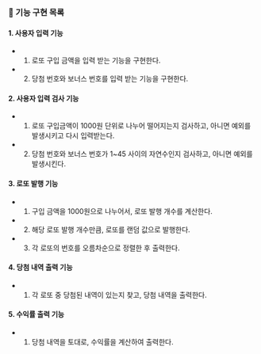 ### 📍 기능 구현 목록

#### 1. 사용자 입력 기능
- 1) 로또 구입 금액을 입력 받는 기능을 구현한다.
- 2) 당첨 번호와 보너스 번호를 입력 받는 기능을 구현한다.
#### 2. 사용자 입력 검사 기능
- 1) 로또 구입금액이 1000원 단위로 나누어 떨어지는지 검사하고, 아니면 예외를 발생시키고 다시 입력받는다.
- 2) 당첨 번호와 보너스 번호가 1~45 사이의 자연수인지 검사하고, 아니면 예외를 발생시킨다.
#### 3. 로또 발행 기능
- 1) 구입 금액을 1000원으로 나누어서, 로또 발행 개수를 계산한다.
- 2) 해당 로또 발행 개수만큼, 로또를 랜덤 값으로 발행한다.
- 3) 각 로또의 번호를 오름차순으로 정렬한 후 출력한다.
#### 4. 당첨 내역 출력 기능
- 1) 각 로또 중 당첨된 내역이 있는지 찾고, 당첨 내역을 출력한다.
#### 5. 수익률 출력 기능
- 1) 당첨 내역을 토대로, 수익률을 계산하여 출력한다.